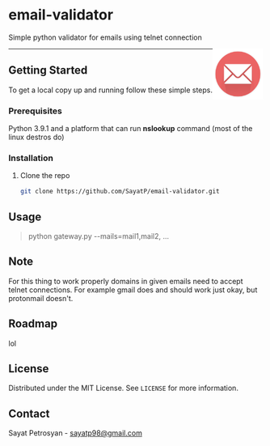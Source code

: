 # email-validator
Simple python validator for emails using telnet connection


<img align="right" width="100" height="100" src="https://github.com/SayatP/email-validator/blob/main/resources/mail-1454734_640.png">

----

## Getting Started

To get a local copy up and running follow these simple steps.

### Prerequisites
   Python 3.9.1 and a platform that can run **nslookup** command (most of the linux destros do)
  
### Installation

1. Clone the repo
   ```sh
   git clone https://github.com/SayatP/email-validator.git
   ```


## Usage


> python gateway.py --mails=mail1,mail2, ...

## Note

For this thing to work properly domains in given emails need to accept telnet connections. For
example gmail does and should work just okay, but protonmail doesn't.


<!-- ROADMAP -->
## Roadmap

lol


<!-- LICENSE -->
## License

Distributed under the MIT License. See `LICENSE` for more information.



<!-- CONTACT -->
## Contact

Sayat Petrosyan - sayatp98@gmail.com
